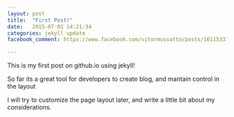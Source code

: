 ```yaml
---
layout: post
title:  "First Post!"
date:   2015-07-01 14:21:34
categories: jekyll update
facebook_comment: https://www.facebook.com/vitormussatto/posts/1611533719142900?comment_id=1611534279142844

---
```

This is my first post on github.io using jekyll!

So far its a great tool for developers to create blog, and mantain control in the layout

I will try to customize the page layout later, and write a little bit about my considerations.

[mussatto.github.io]:      http://mussatto.github.io/
